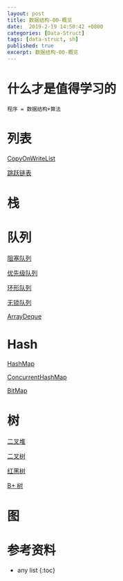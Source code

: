 ```yaml
---
layout: post
title: 数据结构-00-概览
date:  2019-2-19 14:50:42 +0800
categories: [Data-Struct]
tags: [data-struct, sh]
published: true
excerpt: 数据结构-00-概览
---
```



# 什么才是值得学习的

```
程序 = 数据结构+算法
```

# 列表

[CopyOnWriteList](https://houbb.github.io/2019/01/18/jcip-07-copyonwritelist)

[跳跃链表](https://houbb.github.io/2019/02/13/datastruct-skiplist)

# 栈

# 队列

[阻塞队列](https://houbb.github.io/2019/01/18/jcip-09-blocking-queue)

[优先级队列](https://houbb.github.io/2019/01/18/jcip-10-priority-queue)

[环形队列](https://houbb.github.io/2019/01/18/jcip-12-circle-queue)

[无锁队列](https://houbb.github.io/2019/01/18/jcip-13-free-lock-queue)

[ArrayDeque](https://houbb.github.io/2019/01/18/jcip-15-deque-ArrayDeque)

# Hash

[HashMap](https://houbb.github.io/2018/09/12/java-hashmap)

[ConcurrentHashMap](https://houbb.github.io/2018/09/12/java-concurrent-hashmap)

[BitMap](https://houbb.github.io/2018/12/25/bitmap)

# 树

[二叉堆](https://houbb.github.io/2019/01/18/jcip-11-binary-heap)

[二叉树](https://houbb.github.io/2018/11/07/data-struct-binary-tree)

[红黑树](https://houbb.github.io/2018/09/12/data-struct-red-black-tree)

[B+ 树](https://houbb.github.io/2018/09/12/b-tree)

# 图


# 参考资料 


* any list
{:toc}